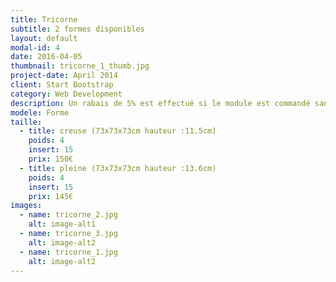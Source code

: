 ```yaml
---
title: Tricorne
subtitle: 2 formes disponibles
layout: default
modal-id: 4
date: 2016-04-05
thumbnail: tricorne_1_thumb.jpg
project-date: April 2014
client: Start Bootstrap
category: Web Development
description: Un rabais de 5% est effectué si le module est commandé sans inserts.
modele: Forme
taille:
  - title: creuse (73x73x73cm hauteur :11.5cm)
    poids: 4
    insert: 15
    prix: 150€
  - title: pleine (73x73x73cm hauteur :13.6cm)
    poids: 4
    insert: 15
    prix: 145€
images:
  - name: tricorne_2.jpg
    alt: image-alt1
  - name: tricorne_3.jpg
    alt: image-alt2
  - name: tricorne_1.jpg
    alt: image-alt2
---
```

